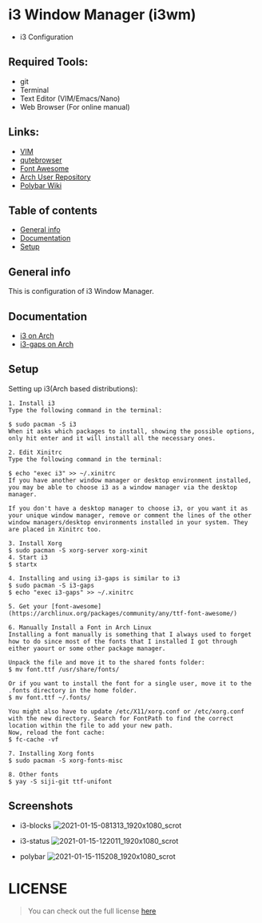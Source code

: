 # i3 Window Manager (i3wm)
* i3 Configuration      

## Required Tools: 
* git 
* Terminal  
* Text Editor (VIM/Emacs/Nano)
* Web Browser (For online manual) 

## Links: 
* [VIM](https://www.vim.org/)
* [qutebrowser](https://qutebrowser.org/)
* [Font Awesome](https://fontawesome.com)
* [Arch User Repository](https://aur.archlinux.org/packages/yay/)
* [Polybar Wiki](https://github.com/polybar/polybar/wiki)

## Table of contents
* [General info](#general-info)
* [Documentation](#docs)
* [Setup](#setup)

## General info
This is configuration of i3 Window Manager.

## Documentation
* [i3 on Arch](https://wiki.archlinux.org/index.php/I3#Installation)
* [i3-gaps on Arch](https://github.com/Airblader/i3)

## Setup 
Setting up i3(Arch based distributions):
```
1. Install i3
Type the following command in the terminal:

$ sudo pacman -S i3
When it asks which packages to install, showing the possible options, only hit enter and it will install all the necessary ones.

2. Edit Xinitrc
Type the following command in the terminal:

$ echo "exec i3" >> ~/.xinitrc
If you have another window manager or desktop environment installed, you may be able to choose i3 as a window manager via the desktop manager.

If you don't have a desktop manager to choose i3, or you want it as your unique window manager, remove or comment the lines of the other window managers/desktop environments installed in your system. They are placed in Xinitrc too.

3. Install Xorg
$ sudo pacman -S xorg-server xorg-xinit
4. Start i3
$ startx

4. Installing and using i3-gaps is similar to i3 
$ sudo pacman -S i3-gaps 
$ echo "exec i3-gaps" >> ~/.xinitrc

5. Get your [font-awesome](https://archlinux.org/packages/community/any/ttf-font-awesome/)

6. Manually Install a Font in Arch Linux
Installing a font manually is something that I always used to forget how to do since most of the fonts that I installed I got through either yaourt or some other package manager.

Unpack the file and move it to the shared fonts folder:
$ mv font.ttf /usr/share/fonts/

Or if you want to install the font for a single user, move it to the .fonts directory in the home folder.
$ mv font.ttf ~/.fonts/

You might also have to update /etc/X11/xorg.conf or /etc/xorg.conf with the new directory. Search for FontPath to find the correct location within the file to add your new path.
Now, reload the font cache:
$ fc-cache -vf

7. Installing Xorg fonts 
$ sudo pacman -S xorg-fonts-misc

8. Other fonts 
$ yay -S siji-git ttf-unifont

```

## Screenshots 

* i3-blocks
![2021-01-15-081313_1920x1080_scrot](https://user-images.githubusercontent.com/48232101/104700031-ae117a00-573b-11eb-9bf6-b8a75ccd9e2f.png)

* i3-status
![2021-01-15-122011_1920x1080_scrot](https://user-images.githubusercontent.com/48232101/104727545-977c1a80-575d-11eb-92f0-c769e206befc.png)

* polybar
![2021-01-15-115208_1920x1080_scrot](https://user-images.githubusercontent.com/48232101/104725443-33a42280-575a-11eb-9cea-9e089f0d80d1.png)


# LICENSE 
>You can check out the full license [here](https://github.com/pkgnpdeb/window-manager-configs/blob/main/i3-wm/LICENSE)
